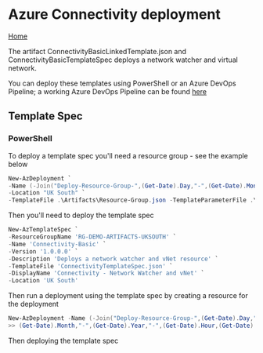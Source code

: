 # Azure Connectivity deployment

[Home](../readme.md)

The artifact ConnectivityBasicLinkedTemplate.json and ConnectivityBasicTemplateSpec deploys a network watcher and virtual network. 

You can deploy these templates using PowerShell or an Azure DevOps Pipeline; a working Azure DevOps Pipeline can be found [here](https://github.com/heathen1878/Azure/blob/master/Connectivity/readme.md) 

## Template Spec

### PowerShell

To deploy a template spec you'll need a resource group - see the example below

```powershell
New-AzDeployment `
-Name (-Join("Deploy-Resource-Group-",(Get-Date).Day,"-",(Get-Date).Month,"-",(Get-Date).Year,"-",(Get-Date).Hour,(Get-Date).Minute))`
-Location "UK South" `
-TemplateFile .\Artifacts\Resource-Group.json -TemplateParameterFile .\Artifacts\Resource-Group.parameters.json
```

Then you'll need to deploy the template spec

```powershell
New-AzTemplateSpec `
-ResourceGroupName 'RG-DEMO-ARTIFACTS-UKSOUTH' `
-Name 'Connectivity-Basic' `
-Version '1.0.0.0' `
-Description 'Deploys a network watcher and vNet resource' `
-TemplateFile 'ConnectivityTemplateSpec.json' `
-DisplayName 'Connectivity - Network Watcher and vNet' `
-Location 'UK South'
```

Then run a deployment using the template spec by creating a resource for the deployment

```powershell
New-AzDeployment -Name (-Join("Deploy-Resource-Group-",(Get-Date).Day,"-",`
>> (Get-Date).Month,"-",(Get-Date).Year,"-",(Get-Date).Hour,(Get-Date).Minute)) -Location "UK South" -TemplateFile Resource-Group.json -TemplateParameterFile ..\Connectivity\Resource-Group.parameters.json
```

Then deploying the template spec

```powershell



```
